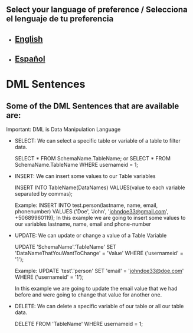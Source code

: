 ## Select your language of preference / Selecciona el lenguaje de tu preferencia

- ## [English](https://github.com/Jbarseg/Learning-Java-JDBC-and-MySQL/blob/master/README.en.md)

- ## [Español](https://github.com/Jbarseg/Learning-Java-JDBC-and-MySQL/blob/master/README.es.md)

# DML Sentences

## Some of the DML Sentences that are available are:

Important: DML is Data Manipulation Language

- SELECT: We can select a specific table or variable of a table to filter data.

  SELECT * FROM SchemaName.TableName; or SELECT * FROM SchemaName.TableName WHERE usernameid = 1;

- INSERT: We can insert some values to our Table variables

  INSERT INTO TableName(DataNames) VALUES(value to each variable separated by commas);

  Example: INSERT INTO test.person(lastname, name, email, phonenumber) VALUES ('Doe', 'John', 'johndoe33@gmail.com', +50689960119);
  In this example we are going to insert some values to our variables lastname, name, email and phone-number

- UPDATE: We can update or change a value of a Table Variable

  UPDATE 'SchemaName'.'TableName' SET 'DataNameThatYouWantToChange' = 'Value' WHERE ('usernameid' = '1');

  Example: UPDATE 'test'.'person' SET 'email' = 'johndoe33@doe.com' WHERE ('usernameid' = '1');

  In this example we are going to update the email value that we had before and were going to change that value for another one.

- DELETE: We can delete a specific variable of our table or all our table data.

  DELETE FROM 'TableName' WHERE usernameid = 1;